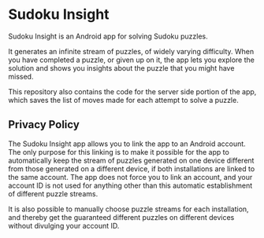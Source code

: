 # Sudoku Insight

Sudoku Insight is an Android app for solving Sudoku puzzles.

It generates an infinite stream of puzzles, of widely varying difficulty.  When
you have completed a puzzle, or given up on it, the app lets you explore the
solution and shows you insights about the puzzle that you might have missed.

This repository also contains the code for the server side portion of the app,
which saves the list of moves made for each attempt to solve a puzzle.

## Privacy Policy

The Sudoku Insight app allows you to link the app to an Android account.  The
only purpose for this linking is to make it possible for the app to
automatically keep the stream of puzzles generated on one device different from
those generated on a different device, if both installations are linked to the
same account.  The app does not force you to link an account, and your account
ID is not used for anything other than this automatic establishment of different
puzzle streams.

It is also possible to manually choose puzzle streams for each installation, and
thereby get the guaranteed different puzzles on different devices without
divulging your account ID.
